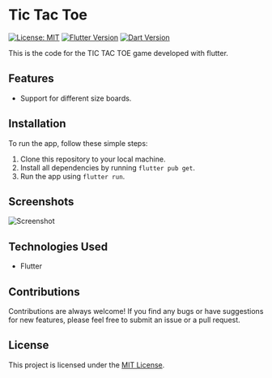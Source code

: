 # Tic Tac Toe

[![License: MIT](https://img.shields.io/badge/License-MIT-yellow.svg)](https://opensource.org/licenses/MIT)
[![Flutter Version](https://img.shields.io/badge/flutter-3.13.2-blue.svg)](https://flutter.dev/docs/development/tools/sdk/releases?tab=macos)
[![Dart Version](https://img.shields.io/badge/dart-3.1.0-blue.svg)](https://dart.dev/)

This is the code for the TIC TAC TOE game developed with flutter.

## Features

- Support for different size boards.

## Installation

To run the app, follow these simple steps:

1. Clone this repository to your local machine.
2. Install all dependencies by running `flutter pub get`.
3. Run the app using `flutter run`.

## Screenshots

![Screenshot](https://github.com/coolsharp/TicTacToe/assets/4677822/89879628-694e-44e8-a787-65be6a53ce6c)

## Technologies Used

- Flutter

## Contributions

Contributions are always welcome! If you find any bugs or have suggestions for new features, please feel free to submit an issue or a pull request.

## License

This project is licensed under the [MIT License](LICENSE).